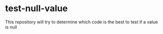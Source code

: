 # test-null-value
This repository will try to determine which code is the best to test if a value is null
